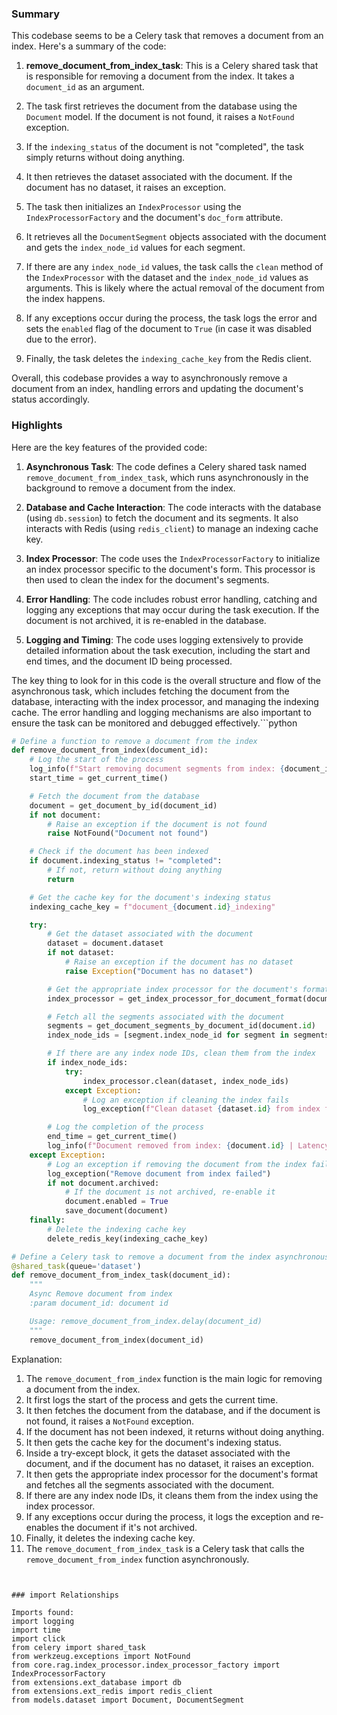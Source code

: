 

### Summary

This codebase seems to be a Celery task that removes a document from an index. Here's a summary of the code:

1. **remove_document_from_index_task**: This is a Celery shared task that is responsible for removing a document from the index. It takes a `document_id` as an argument.

2. The task first retrieves the document from the database using the `Document` model. If the document is not found, it raises a `NotFound` exception.

3. If the `indexing_status` of the document is not "completed", the task simply returns without doing anything.

4. It then retrieves the dataset associated with the document. If the document has no dataset, it raises an exception.

5. The task then initializes an `IndexProcessor` using the `IndexProcessorFactory` and the document's `doc_form` attribute.

6. It retrieves all the `DocumentSegment` objects associated with the document and gets the `index_node_id` values for each segment.

7. If there are any `index_node_id` values, the task calls the `clean` method of the `IndexProcessor` with the dataset and the `index_node_id` values as arguments. This is likely where the actual removal of the document from the index happens.

8. If any exceptions occur during the process, the task logs the error and sets the `enabled` flag of the document to `True` (in case it was disabled due to the error).

9. Finally, the task deletes the `indexing_cache_key` from the Redis client.

Overall, this codebase provides a way to asynchronously remove a document from an index, handling errors and updating the document's status accordingly.

### Highlights

Here are the key features of the provided code:

1. **Asynchronous Task**: The code defines a Celery shared task named `remove_document_from_index_task`, which runs asynchronously in the background to remove a document from the index.

2. **Database and Cache Interaction**: The code interacts with the database (using `db.session`) to fetch the document and its segments. It also interacts with Redis (using `redis_client`) to manage an indexing cache key.

3. **Index Processor**: The code uses the `IndexProcessorFactory` to initialize an index processor specific to the document's form. This processor is then used to clean the index for the document's segments.

4. **Error Handling**: The code includes robust error handling, catching and logging any exceptions that may occur during the task execution. If the document is not archived, it is re-enabled in the database.

5. **Logging and Timing**: The code uses logging extensively to provide detailed information about the task execution, including the start and end times, and the document ID being processed.

The key thing to look for in this code is the overall structure and flow of the asynchronous task, which includes fetching the document from the database, interacting with the index processor, and managing the indexing cache. The error handling and logging mechanisms are also important to ensure the task can be monitored and debugged effectively.```python
```python
# Define a function to remove a document from the index
def remove_document_from_index(document_id):
    # Log the start of the process
    log_info(f"Start removing document segments from index: {document_id}")
    start_time = get_current_time()

    # Fetch the document from the database
    document = get_document_by_id(document_id)
    if not document:
        # Raise an exception if the document is not found
        raise NotFound("Document not found")

    # Check if the document has been indexed
    if document.indexing_status != "completed":
        # If not, return without doing anything
        return

    # Get the cache key for the document's indexing status
    indexing_cache_key = f"document_{document.id}_indexing"

    try:
        # Get the dataset associated with the document
        dataset = document.dataset
        if not dataset:
            # Raise an exception if the document has no dataset
            raise Exception("Document has no dataset")

        # Get the appropriate index processor for the document's format
        index_processor = get_index_processor_for_document_format(document.doc_form)

        # Fetch all the segments associated with the document
        segments = get_document_segments_by_document_id(document.id)
        index_node_ids = [segment.index_node_id for segment in segments]

        # If there are any index node IDs, clean them from the index
        if index_node_ids:
            try:
                index_processor.clean(dataset, index_node_ids)
            except Exception:
                # Log an exception if cleaning the index fails
                log_exception(f"Clean dataset {dataset.id} from index failed")

        # Log the completion of the process
        end_time = get_current_time()
        log_info(f"Document removed from index: {document.id} | Latency: {end_time - start_time}")
    except Exception:
        # Log an exception if removing the document from the index fails
        log_exception("Remove document from index failed")
        if not document.archived:
            # If the document is not archived, re-enable it
            document.enabled = True
            save_document(document)
    finally:
        # Delete the indexing cache key
        delete_redis_key(indexing_cache_key)

# Define a Celery task to remove a document from the index asynchronously
@shared_task(queue='dataset')
def remove_document_from_index_task(document_id):
    """
    Async Remove document from index
    :param document_id: document id

    Usage: remove_document_from_index.delay(document_id)
    """
    remove_document_from_index(document_id)
```

Explanation:
1. The `remove_document_from_index` function is the main logic for removing a document from the index.
2. It first logs the start of the process and gets the current time.
3. It then fetches the document from the database, and if the document is not found, it raises a `NotFound` exception.
4. If the document has not been indexed, it returns without doing anything.
5. It then gets the cache key for the document's indexing status.
6. Inside a try-except block, it gets the dataset associated with the document, and if the document has no dataset, it raises an exception.
7. It then gets the appropriate index processor for the document's format and fetches all the segments associated with the document.
8. If there are any index node IDs, it cleans them from the index using the index processor.
9. If any exceptions occur during the process, it logs the exception and re-enables the document if it's not archived.
10. Finally, it deletes the indexing cache key.
11. The `remove_document_from_index_task` is a Celery task that calls the `remove_document_from_index` function asynchronously.
```


### import Relationships

Imports found:
import logging
import time
import click
from celery import shared_task
from werkzeug.exceptions import NotFound
from core.rag.index_processor.index_processor_factory import IndexProcessorFactory
from extensions.ext_database import db
from extensions.ext_redis import redis_client
from models.dataset import Document, DocumentSegment
